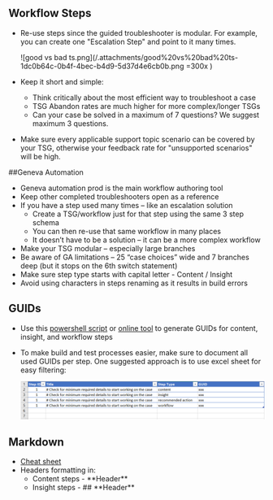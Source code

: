 ## Workflow Steps

- Re-use steps since the guided troubleshooter is modular. For example, you can create one "Escalation Step" and point to it many times.

  ![good vs bad ts.png](/.attachments/good%20vs%20bad%20ts-1dc0b64c-0b4f-4bec-b4d9-5d37d4e6cb0b.png =300x )
- Keep it short and simple:  
  - Think critically about the most efficient way to troubleshoot a case
  - TSG Abandon rates are much higher for more complex/longer TSGs
  - Can your case be solved in a maximum of 7 questions? We suggest maximum 3 questions.
- Make sure every applicable support topic scenario can be covered by your TSG, otherwise your feedback rate for "unsupported scenarios" will be high.

    
##Geneva Automation 
- Geneva automation prod is the main workflow authoring tool
- Keep other completed troubleshooters open as a reference
- If you have a step used many times – like an escalation solution
  - Create a TSG/workflow just for that step using the same 3 step schema
  - You can then re-use that same workflow in many places
  - It doesn’t have to be a solution – it can be a more complex workflow
- Make your TSG modular – especially large branches
- Be aware of GA limitations – 25 “case choices” wide and 7 branches deep (but it stops on the 6th switch statement)
- Make sure step type starts with capital letter - Content / Insight
- Avoid using characters in steps renaming as it results in build errors


## GUIDs
- Use this [powershell script](https://microsoft.sharepoint.com/teams/ProjectCentennial/Shared%20Documents/Forms/AllItems.aspx?id=%2Fteams%2FProjectCentennial%2FShared%20Documents%2FTSGAuthor%2FTSGContent%2Etxt&parent=%2Fteams%2FProjectCentennial%2FShared%20Documents%2FTSGAuthor) or [online tool](https://www.guidgenerator.com/) to generate GUIDs for content, insight, and workflow steps
- To make build and test processes easier, make sure to document all used GUIDs per step. One suggested approach is to use excel sheet for easy filtering:

  ![guid doc.png](/.attachments/guid%20doc-ac648ef5-eef7-4d53-879d-544bc2676f78.png)

## Markdown 

- [Cheat sheet](https://github.com/adam-p/markdown-here/wiki/Markdown-Cheatsheet)
- Headers formatting in:
  - Content steps - \*\*Header\*\*
  - Insight steps - \#\# \*\*Header\*\*